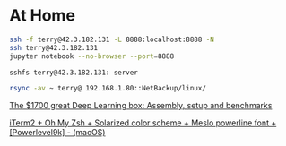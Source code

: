 # At Home

```bash
ssh -f terry@42.3.182.131 -L 8888:localhost:8888 -N
ssh terry@42.3.182.131
jupyter notebook --no-browser --port=8888

sshfs terry@42.3.182.131: server

rsync -av ~ terry@ 192.168.1.80::NetBackup/linux/
```

[The $1700 great Deep Learning box: Assembly, setup and benchmarks](https://blog.slavv.com/the-1700-great-deep-learning-box-assembly-setup-and-benchmarks-148c5ebe6415)

[iTerm2 + Oh My Zsh + Solarized color scheme + Meslo powerline font + \[Powerlevel9k\] - \(macOS\)](https://gist.github.com/kevin-smets/8568070)

